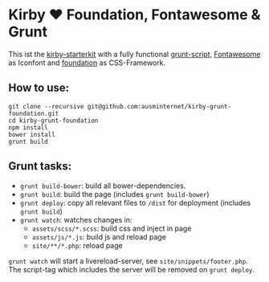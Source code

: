 # Kirby **♥** Foundation, Fontawesome & Grunt

This ist the [kirby-starterkit](https://github.com/getkirby/starterkit) with a fully functional [grunt-script](http://gruntjs.com), [Fontawesome](http://fortawesome.github.io/Font-Awesome/) as Iconfont and [foundation](http://foundation.zurb.com) as CSS-Framework.

## How to use:

```
git clone --recursive git@github.com:ausminternet/kirby-grunt-foundation.git
cd kirby-grunt-foundation
npm install
bower install
grunt build
```

## Grunt tasks:

* ```grunt build-bower```: build all bower-dependencies.
* ```grunt build```: build the page (includes ```grunt build-bower```)
* ```grunt deploy```: copy all relevant files to ```/dist``` for deployment (includes ```grunt build```)
* ```grunt watch```: watches changes in:
  - ```assets/scss/*.scss```: build css and inject in page
  - ```assets/js/*.js```: build js and reload page
  - ```site/**/*.php```: reload page

```grunt watch``` will start a livereload-server, see ```site/snippets/footer.php```.
The script-tag which includes the server will be removed on ```grunt deploy```.
